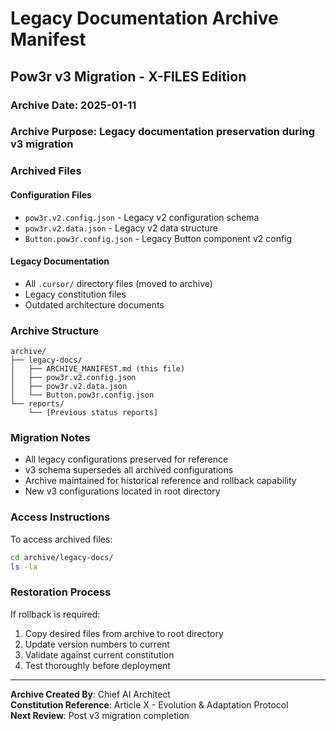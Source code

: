 # Legacy Documentation Archive Manifest
## Pow3r v3 Migration - X-FILES Edition

### Archive Date: 2025-01-11
### Archive Purpose: Legacy documentation preservation during v3 migration

### Archived Files

#### Configuration Files
- `pow3r.v2.config.json` - Legacy v2 configuration schema
- `pow3r.v2.data.json` - Legacy v2 data structure
- `Button.pow3r.config.json` - Legacy Button component v2 config

#### Legacy Documentation
- All `.cursor/` directory files (moved to archive)
- Legacy constitution files
- Outdated architecture documents

### Archive Structure
```
archive/
├── legacy-docs/
│   ├── ARCHIVE_MANIFEST.md (this file)
│   ├── pow3r.v2.config.json
│   ├── pow3r.v2.data.json
│   └── Button.pow3r.config.json
└── reports/
    └── [Previous status reports]
```

### Migration Notes
- All legacy configurations preserved for reference
- v3 schema supersedes all archived configurations
- Archive maintained for historical reference and rollback capability
- New v3 configurations located in root directory

### Access Instructions
To access archived files:
```bash
cd archive/legacy-docs/
ls -la
```

### Restoration Process
If rollback is required:
1. Copy desired files from archive to root directory
2. Update version numbers to current
3. Validate against current constitution
4. Test thoroughly before deployment

---
**Archive Created By**: Chief AI Architect  
**Constitution Reference**: Article X - Evolution & Adaptation Protocol  
**Next Review**: Post v3 migration completion

